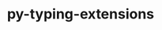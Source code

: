 ---
title: "py-typing-extensions"
layout: cache
categories: [package, develop-2023-06-25]
meta: {"versions": ["4.6.3"], "compilers": ["gcc@=11.1.0", "gcc@=11.3.0", "gcc@=7.3.1", "gcc@=7.5.0", "oneapi@=2023.1.0"], "oss": ["amzn2", "ubuntu18.04", "ubuntu20.04", "ubuntu22.04"], "platforms": ["linux"], "targets": ["aarch64", "neoverse_n1", "ppc64le", "x86_64", "x86_64_v3"], "stacks": ["aws-isc", "aws-isc-aarch64", "data-vis-sdk", "e4s", "e4s-oneapi", "e4s-power", "ml-linux-x86_64-cpu", "ml-linux-x86_64-cuda", "ml-linux-x86_64-rocm", "radiuss", "root"], "num_specs": 13, "num_specs_by_stack": {"ml-linux-x86_64-cuda": 1, "root": 13, "ml-linux-x86_64-rocm": 1, "ml-linux-x86_64-cpu": 1, "aws-isc": 1, "data-vis-sdk": 2, "e4s": 2, "e4s-power": 2, "aws-isc-aarch64": 2, "radiuss": 2, "e4s-oneapi": 1}}
spec_details: [{"hash": "kbt6i5jtzlojwhvhhkvbvkcqs3b47lpe", "compiler": "gcc@=11.3.0", "versions": ["4.6.3"], "os": "ubuntu22.04", "platform": "linux", "target": "x86_64_v3", "variants": ["build_system=python_pip"], "stacks": ["ml-linux-x86_64-cuda", "root", "ml-linux-x86_64-rocm", "ml-linux-x86_64-cpu"], "size": "-", "tarball": "https://binaries.spack.io/releases/develop-2023-06-25/build_cache/linux-ubuntu22.04-x86_64_v3/gcc-11.3.0/py-typing-extensions-4.6.3/linux-ubuntu22.04-x86_64_v3-gcc-11.3.0-py-typing-extensions-4.6.3-kbt6i5jtzlojwhvhhkvbvkcqs3b47lpe.spack"}, {"hash": "rijhzmwhbo4jwluhdmirfettox3q7mbq", "compiler": "gcc@=7.3.1", "versions": ["4.6.3"], "os": "amzn2", "platform": "linux", "target": "x86_64_v3", "variants": ["build_system=python_pip"], "stacks": ["aws-isc", "root"], "size": "-", "tarball": "https://binaries.spack.io/releases/develop-2023-06-25/build_cache/linux-amzn2-x86_64_v3/gcc-7.3.1/py-typing-extensions-4.6.3/linux-amzn2-x86_64_v3-gcc-7.3.1-py-typing-extensions-4.6.3-rijhzmwhbo4jwluhdmirfettox3q7mbq.spack"}, {"hash": "suaef7zacjdoxvhpjm533fofszmfgjew", "compiler": "gcc@=11.1.0", "versions": ["4.6.3"], "os": "ubuntu20.04", "platform": "linux", "target": "x86_64_v3", "variants": ["build_system=python_pip"], "stacks": ["data-vis-sdk", "root"], "size": "-", "tarball": "https://binaries.spack.io/releases/develop-2023-06-25/build_cache/linux-ubuntu20.04-x86_64_v3/gcc-11.1.0/py-typing-extensions-4.6.3/linux-ubuntu20.04-x86_64_v3-gcc-11.1.0-py-typing-extensions-4.6.3-suaef7zacjdoxvhpjm533fofszmfgjew.spack"}, {"hash": "g2spd7mpwjztikjjm5h2r65wuhjcthte", "compiler": "gcc@=11.1.0", "versions": ["4.6.3"], "os": "ubuntu20.04", "platform": "linux", "target": "x86_64_v3", "variants": ["build_system=python_pip"], "stacks": ["e4s", "root"], "size": "-", "tarball": "https://binaries.spack.io/releases/develop-2023-06-25/build_cache/linux-ubuntu20.04-x86_64_v3/gcc-11.1.0/py-typing-extensions-4.6.3/linux-ubuntu20.04-x86_64_v3-gcc-11.1.0-py-typing-extensions-4.6.3-g2spd7mpwjztikjjm5h2r65wuhjcthte.spack"}, {"hash": "er2b2sfawuacc3yegcfidgr3gzautlq2", "compiler": "gcc@=11.1.0", "versions": ["4.6.3"], "os": "ubuntu20.04", "platform": "linux", "target": "x86_64_v3", "variants": ["build_system=python_pip"], "stacks": ["e4s", "root"], "size": "-", "tarball": "https://binaries.spack.io/releases/develop-2023-06-25/build_cache/linux-ubuntu20.04-x86_64_v3/gcc-11.1.0/py-typing-extensions-4.6.3/linux-ubuntu20.04-x86_64_v3-gcc-11.1.0-py-typing-extensions-4.6.3-er2b2sfawuacc3yegcfidgr3gzautlq2.spack"}, {"hash": "4mcky6zhfvwxlfwalwt2efwxji3lumfw", "compiler": "gcc@=11.1.0", "versions": ["4.6.3"], "os": "ubuntu20.04", "platform": "linux", "target": "ppc64le", "variants": ["build_system=python_pip"], "stacks": ["root", "e4s-power"], "size": "-", "tarball": "https://binaries.spack.io/releases/develop-2023-06-25/build_cache/linux-ubuntu20.04-ppc64le/gcc-11.1.0/py-typing-extensions-4.6.3/linux-ubuntu20.04-ppc64le-gcc-11.1.0-py-typing-extensions-4.6.3-4mcky6zhfvwxlfwalwt2efwxji3lumfw.spack"}, {"hash": "wewjuaicq7ifl6lxg7o2gz2zutwlwelm", "compiler": "gcc@=7.3.1", "versions": ["4.6.3"], "os": "amzn2", "platform": "linux", "target": "aarch64", "variants": ["build_system=python_pip"], "stacks": ["root", "aws-isc-aarch64"], "size": "-", "tarball": "https://binaries.spack.io/releases/develop-2023-06-25/build_cache/linux-amzn2-aarch64/gcc-7.3.1/py-typing-extensions-4.6.3/linux-amzn2-aarch64-gcc-7.3.1-py-typing-extensions-4.6.3-wewjuaicq7ifl6lxg7o2gz2zutwlwelm.spack"}, {"hash": "6atgernf455ia22duqishp7zpxdp4kyg", "compiler": "gcc@=11.1.0", "versions": ["4.6.3"], "os": "ubuntu20.04", "platform": "linux", "target": "x86_64_v3", "variants": ["build_system=python_pip"], "stacks": ["data-vis-sdk", "root"], "size": "-", "tarball": "https://binaries.spack.io/releases/develop-2023-06-25/build_cache/linux-ubuntu20.04-x86_64_v3/gcc-11.1.0/py-typing-extensions-4.6.3/linux-ubuntu20.04-x86_64_v3-gcc-11.1.0-py-typing-extensions-4.6.3-6atgernf455ia22duqishp7zpxdp4kyg.spack"}, {"hash": "po6yklk45j7ovtdsvbffjcrb6ni77mrg", "compiler": "gcc@=11.1.0", "versions": ["4.6.3"], "os": "ubuntu20.04", "platform": "linux", "target": "ppc64le", "variants": ["build_system=python_pip"], "stacks": ["root", "e4s-power"], "size": "-", "tarball": "https://binaries.spack.io/releases/develop-2023-06-25/build_cache/linux-ubuntu20.04-ppc64le/gcc-11.1.0/py-typing-extensions-4.6.3/linux-ubuntu20.04-ppc64le-gcc-11.1.0-py-typing-extensions-4.6.3-po6yklk45j7ovtdsvbffjcrb6ni77mrg.spack"}, {"hash": "4y5upnici6og5rqrvzy7q4valltfklj3", "compiler": "gcc@=7.5.0", "versions": ["4.6.3"], "os": "ubuntu18.04", "platform": "linux", "target": "x86_64_v3", "variants": ["build_system=python_pip"], "stacks": ["root", "radiuss"], "size": "-", "tarball": "https://binaries.spack.io/releases/develop-2023-06-25/build_cache/linux-ubuntu18.04-x86_64_v3/gcc-7.5.0/py-typing-extensions-4.6.3/linux-ubuntu18.04-x86_64_v3-gcc-7.5.0-py-typing-extensions-4.6.3-4y5upnici6og5rqrvzy7q4valltfklj3.spack"}, {"hash": "xjthcliqapbsz7qxo4s4wszsgsam5hig", "compiler": "gcc@=7.3.1", "versions": ["4.6.3"], "os": "amzn2", "platform": "linux", "target": "neoverse_n1", "variants": ["build_system=python_pip"], "stacks": ["root", "aws-isc-aarch64"], "size": "-", "tarball": "https://binaries.spack.io/releases/develop-2023-06-25/build_cache/linux-amzn2-neoverse_n1/gcc-7.3.1/py-typing-extensions-4.6.3/linux-amzn2-neoverse_n1-gcc-7.3.1-py-typing-extensions-4.6.3-xjthcliqapbsz7qxo4s4wszsgsam5hig.spack"}, {"hash": "fryayntqty75rvstus4t4acsr7hk5wr5", "compiler": "oneapi@=2023.1.0", "versions": ["4.6.3"], "os": "ubuntu20.04", "platform": "linux", "target": "x86_64", "variants": ["build_system=python_pip"], "stacks": ["e4s-oneapi", "root"], "size": "-", "tarball": "https://binaries.spack.io/releases/develop-2023-06-25/build_cache/linux-ubuntu20.04-x86_64/oneapi-2023.1.0/py-typing-extensions-4.6.3/linux-ubuntu20.04-x86_64-oneapi-2023.1.0-py-typing-extensions-4.6.3-fryayntqty75rvstus4t4acsr7hk5wr5.spack"}, {"hash": "5tsbn5qz5jzm6quuqreaimtwnmehknki", "compiler": "gcc@=7.5.0", "versions": ["4.6.3"], "os": "ubuntu18.04", "platform": "linux", "target": "x86_64_v3", "variants": ["build_system=python_pip"], "stacks": ["root", "radiuss"], "size": "-", "tarball": "https://binaries.spack.io/releases/develop-2023-06-25/build_cache/linux-ubuntu18.04-x86_64_v3/gcc-7.5.0/py-typing-extensions-4.6.3/linux-ubuntu18.04-x86_64_v3-gcc-7.5.0-py-typing-extensions-4.6.3-5tsbn5qz5jzm6quuqreaimtwnmehknki.spack"}]
---